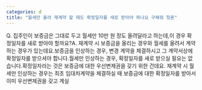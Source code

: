 ```yaml
---
categories: d
title: "월세만 올려 재계약 할 때도 확정일자를 새로 받아야 하나요 구해줘 청혼"
---
```

Q. 집주인이 보증금은 그대로 두고 월세만 10만 원 정도 올려달라고 하는데,이 경우 확정일자를 새로 받아야 할까요?A. 재계약 시 보증금을 올리는 경우와 월세를 올려서 계약하는 경우가 있는데요.보증금을 인상하는 경우, 변경 계약을 체결하시고 그 계약서상에 확정일자를 받으셔야 합니다.월세만 인상하는 경우, 확정일자를 새로 받으실 필요는 없습니다.확정일자라는 것은 보증금에 대한 우선변제권을 갖기 위한 건데요. 재계약 시 월세만 인상하는 경우는 최초 임대차계약을 체결하실 때 보증금에 대한 확정일자를 받아서 이미 우선변제권을 갖고 계실